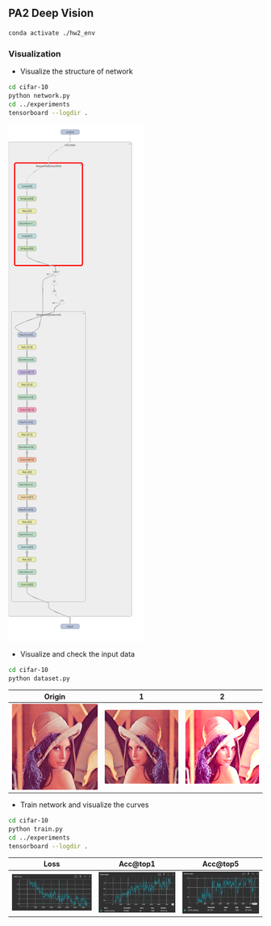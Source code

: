 ## PA2 Deep Vision

```bash
conda activate ./hw2_env
```

### Visualization

- Visualize the structure of network
```bash
cd cifar-10
python network.py
cd ../experiments
tensorboard --logdir .
```

![network_structure](assets/network_structure.png)

- Visualize and check the input data

```bash
cd cifar-10
python dataset.py
```

| Origin                                                       | 1                                                            | 2                                                            |
| ------------------------------------------------------------ | ------------------------------------------------------------ | ------------------------------------------------------------ |
| ![image-20250416175923914](assets/image-20250416175923914.png) | ![image-20250416175938200](assets/image-20250416175938200.png) | ![image-20250416175952072](assets/image-20250416175952072.png) |



- Train network and visualize the curves

```bash
cd cifar-10
python train.py
cd ../experiments
tensorboard --logdir .
```

| Loss                                                         | Acc@top1                                                     | Acc@top5                                                     |
| ------------------------------------------------------------ | ------------------------------------------------------------ | ------------------------------------------------------------ |
| <img src="assets/image-20250416192222017.png" alt="image-20250416192222017" style="zoom:150%;" /> | ![image-20250416192325477](assets/image-20250416192325477.png) | ![image-20250416192408652](assets/image-20250416192408652.png) |
